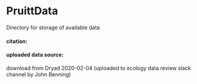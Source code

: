 # PruittData
Directory for storage of available data

#### citation:


#### uploaded data source:

download from Dryad 2020-02-04 (uploaded to ecology data review slack channel by John Benning)